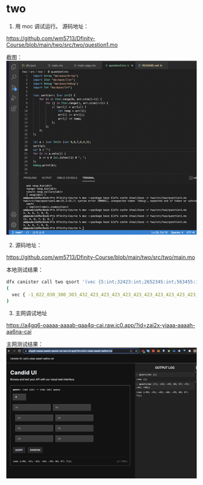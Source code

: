 # two

1. 用 moc 调试运行。
源码地址：

https://github.com/wm5713/Dfinity-Course/blob/main/two/src/two/question1.mo

截图：
![](./images/question1.png)

2. 源码地址：

https://github.com/wm5713/Dfinity-Course/blob/main/two/src/two/main.mo

本地测试结果：
```sh
dfx canister call two qsort '(vec {5:int;32423:int;2652345:int;563455:int;1234:int;74554:int;3:int;444:int;66:int;888:int;222:int;-10000:int;-1022030300303432423423423423423423423423423423423423423423423423423424234234235345453:int;})'
(
  vec { -1_022_030_300_303_432_423_423_423_423_423_423_423_423_423_423_423_423_423_423_423_423_423_424_234_234_235_345_453 : int; -10_000 : int; 3 : int; 5 : int; 66 : int; 222 : int; 444 : int; 888 : int; 1_234 : int; 32_423 : int; 74_554 : int; 563_455 : int; 2_652_345 : int;},
)
```


3. 主网调试地址

https://a4gq6-oaaaa-aaaab-qaa4q-cai.raw.ic0.app/?id=zai2x-yiaaa-aaaah-aa6na-cai

主网测试结果：
![](./images/question3.png)